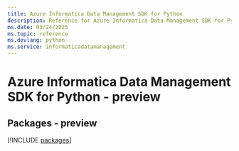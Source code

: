 ```yaml
---
title: Azure Informatica Data Management SDK for Python
description: Reference for Azure Informatica Data Management SDK for Python
ms.date: 03/24/2025
ms.topic: reference
ms.devlang: python
ms.service: informaticadatamanagement
---
```

# Azure Informatica Data Management SDK for Python - preview
## Packages - preview
[!INCLUDE [packages](informatica-data-management-index.md)]